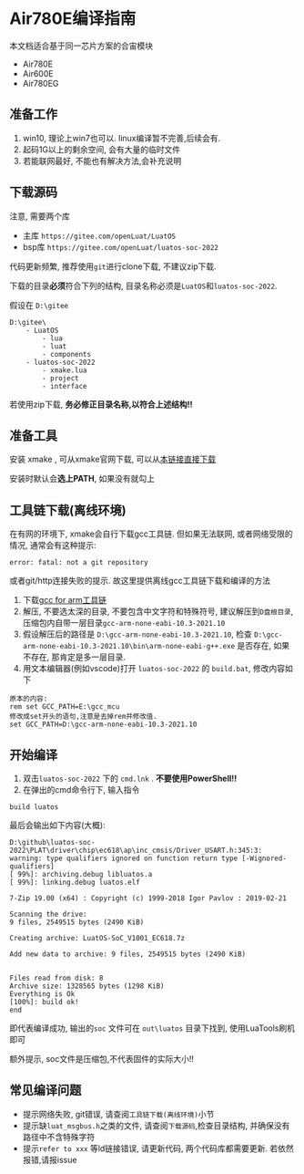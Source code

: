 # Air780E编译指南

本文档适合基于同一芯片方案的合宙模块

* Air780E
* Air600E
* Air780EG

## 准备工作

1. win10, 理论上win7也可以. linux编译暂不完善,后续会有.
2. 起码1G以上的剩余空间, 会有大量的临时文件
3. 若能联网最好, 不能也有解决方法,会补充说明

## 下载源码

注意, 需要两个库

* 主库 `https://gitee.com/openLuat/LuatOS`
* bsp库 `https://gitee.com/openLuat/luatos-soc-2022`

代码更新频繁, 推荐使用`git`进行clone下载, 不建议zip下载.

下载的目录**必须**符合下列的结构, 目录名称必须是`LuatOS`和`luatos-soc-2022`.

假设在 `D:\gitee`

```
D:\gitee\
    - LuatOS
        - lua
        - luat
        - components
    - luatos-soc-2022
        - xmake.lua
        - project
        - interface
```

若使用zip下载, **务必修正目录名称,以符合上述结构!!**

## 准备工具

安装 xmake , 可从xmake官网下载, 可以从[本链接直接下载](https://cdn.openluat-luatcommunity.openluat.com/attachment/20221113234354456_xmake-v2.7.3.win64.exe)

安装时默认会**选上PATH**, 如果没有就勾上

## 工具链下载(离线环境)

在有网的环境下, xmake会自行下载gcc工具链. 但如果无法联网, 或者网络受限的情况, 通常会有这种提示:

```
error: fatal: not a git repository
```

或者git/http连接失败的提示. 故这里提供离线gcc工具链下载和编译的方法

1. 下载[gcc for arm工具链](http://cdndownload.openluat.com/xmake/toolchains/gcc-arm/gcc-arm-none-eabi-10.3-2021.10-win32.zip)
2. 解压, 不要选太深的目录, 不要包含中文字符和特殊符号, 建议解压到`D盘根目录`, 压缩包内自带一层目录`gcc-arm-none-eabi-10.3-2021.10`
3. 假设解压后的路径是 `D:\gcc-arm-none-eabi-10.3-2021.10`, 检查 `D:\gcc-arm-none-eabi-10.3-2021.10\bin\arm-none-eabi-g++.exe` 是否存在, 如果不存在, 那肯定是多一层目录.
4. 用文本编辑器(例如vscode)打开 `luatos-soc-2022` 的 `build.bat`, 修改内容如下

```
原本的内容:
rem set GCC_PATH=E:\gcc_mcu
修改成set开头的语句,注意是去掉rem并修改值.
set GCC_PATH=D:\gcc-arm-none-eabi-10.3-2021.10
```

## 开始编译

1. 双击`luatos-soc-2022` 下的 `cmd.lnk` . **不要使用PowerShell!!**
2. 在弹出的cmd命令行下, 输入指令

```
build luatos
```

最后会输出如下内容(大概):

```
D:\github\luatos-soc-2022\PLAT\driver\chip\ec618\ap\inc_cmsis/Driver_USART.h:345:3: warning: type qualifiers ignored on function return type [-Wignored-qualifiers]
[ 99%]: archiving.debug libluatos.a
[ 99%]: linking.debug luatos.elf

7-Zip 19.00 (x64) : Copyright (c) 1999-2018 Igor Pavlov : 2019-02-21

Scanning the drive:
9 files, 2549515 bytes (2490 KiB)

Creating archive: LuatOS-SoC_V1001_EC618.7z

Add new data to archive: 9 files, 2549515 bytes (2490 KiB)


Files read from disk: 8
Archive size: 1328565 bytes (1298 KiB)
Everything is Ok
[100%]: build ok!
end
```

即代表编译成功, 输出的`soc` 文件可在 `out\luatos` 目录下找到, 使用LuaTools刷机即可

额外提示, soc文件是压缩包,不代表固件的实际大小!!

## 常见编译问题

* 提示网络失败, git错误, 请查阅`工具链下载(离线环境)`小节
* 提示缺`luat_msgbus.h`之类的文件, 请查阅`下载源码`,检查目录结构, 并确保没有路径中不含特殊字符
* 提示`refer to xxx` 等ld链接错误, 请更新代码, 两个代码库都需要更新. 若依然报错,请报issue

